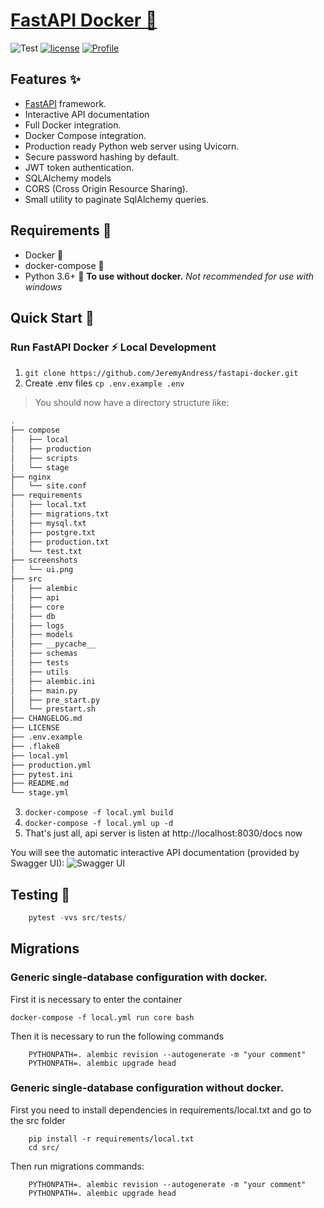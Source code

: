 # [FastAPI Docker :rocket:](https://github.com/JeremyAndress/fastapi-docker)

![Test](https://github.com/JeremyAndress/fastapi-docker/workflows/Test/badge.svg?branch=master) [![license](https://img.shields.io/github/license/peaceiris/actions-gh-pages.svg)](LICENSE)
[![Profile](https://img.shields.io/badge/Dev-JeremyAndress-blue)](https://github.com/JeremyAndress)

## Features :sparkles:
- [FastAPI](https://fastapi.tiangolo.com/) framework.
- Interactive API documentation
- Full Docker integration.
- Docker Compose integration.
- Production ready Python web server using Uvicorn.
- Secure password hashing by default.
- JWT token authentication.
- SQLAlchemy models
- CORS (Cross Origin Resource Sharing).
- Small utility to paginate SqlAlchemy queries.

## Requirements :pushpin:
- Docker :whale:
- docker-compose :whale:
- Python 3.6+ :snake: **To use without docker.** *Not recommended for use with windows*

## Quick Start :seedling:

### Run FastAPI Docker :zap:  Local Development

1. `git clone https://github.com/JeremyAndress/fastapi-docker.git`
2. Create .env files `cp .env.example .env`

> You should now have a directory structure like:

``` sh
.
├── compose
│   ├── local
│   ├── production
│   ├── scripts
│   └── stage
├── nginx
│   └── site.conf
├── requirements
│   ├── local.txt
│   ├── migrations.txt
│   ├── mysql.txt
│   ├── postgre.txt
│   ├── production.txt
│   └── test.txt
├── screenshots
│   └── ui.png
├── src
│   ├── alembic
│   ├── api
│   ├── core
│   ├── db
│   ├── logs
│   ├── models
│   ├── __pycache__
│   ├── schemas
│   ├── tests
│   ├── utils
│   ├── alembic.ini
│   ├── main.py
│   ├── pre_start.py
│   └── prestart.sh
├── CHANGELOG.md
├── LICENSE
├── .env.example
├── .flake8
├── local.yml
├── production.yml
├── pytest.ini
├── README.md
└── stage.yml

```
3. `docker-compose -f local.yml build`
4. `docker-compose -f local.yml up -d`
5. That's just all, api server is listen at http://localhost:8030/docs now

You will see the automatic interactive API documentation (provided by Swagger UI):
![Swagger UI](screenshots/ui.png)

## Testing  :rotating_light:

```python
    pytest -vvs src/tests/
```

## Migrations

### Generic single-database configuration with docker.
First it is necessary to enter the container

```
docker-compose -f local.yml run core bash
```

Then it is necessary to run the following commands

```
    PYTHONPATH=. alembic revision --autogenerate -m "your comment"
    PYTHONPATH=. alembic upgrade head
```

### Generic single-database configuration without docker.

First you need to install dependencies in requirements/local.txt and go to the src folder
```
    pip install -r requirements/local.txt
    cd src/
```
Then run migrations commands:
```
    PYTHONPATH=. alembic revision --autogenerate -m "your comment"
    PYTHONPATH=. alembic upgrade head
```
